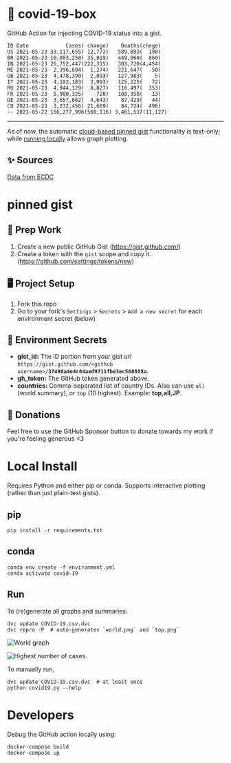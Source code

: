 # 🏥 covid-19-box

GitHub Action for injecting COVID-19 status into a gist.

```
ID Date            Cases( change)    Deaths(chnge)
US 2021-05-23 33,117,655( 12,772)   589,893(  190)
BR 2021-05-23 16,083,258( 35,819)   449,068(  860)
IN 2021-05-23 26,752,447(222,315)   303,720(4,454)
ME 2021-05-23  2,396,604(  1,274)   221,647(   50)
GB 2021-05-23  4,478,390(  2,093)   127,983(    5)
IT 2021-05-23  4,192,183(  3,993)   125,225(   72)
RU 2021-05-23  4,944,129(  8,827)   116,497(  353)
FR 2021-05-23  5,980,325(    728)   108,358(   13)
DE 2021-05-23  3,657,662(  4,643)    87,429(   44)
CO 2021-05-23  3,232,456( 21,669)    84,724(  496)
-- 2021-05-22 166,277,996(560,116) 3,461,537(11,127)
```

---

As of now, the automatic [cloud-based pinned gist](#pinned-gist) functionality is text-only;
while [running locally](#local-install) allows graph plotting.

## ✨ Sources

[Data from ECDC](https://www.ecdc.europa.eu/en/publications-data/download-todays-data-geographic-distribution-covid-19-cases-worldwide)

# pinned gist

## 🎒 Prep Work
1. Create a new public GitHub Gist (https://gist.github.com/)
1. Create a token with the `gist` scope and copy it. (https://github.com/settings/tokens/new)

## 🖥 Project Setup
1. Fork this repo
1. Go to your fork's `Settings` > `Secrets` > `Add a new secret` for each environment secret (below)

## 🤫 Environment Secrets
- **gist_id:** The ID portion from your gist url `https://gist.github.com/<github username>/`**`37496a4e4c84aed9711fbe3ec560888a`**.
- **gh_token:** The GitHub token generated above.
- **countries:** Comma-separated list of country IDs. Also can use `all` (world summary), or `top` (10 highest). Example: **top,all,JP**.

## 💸 Donations

Feel free to use the GitHub Sponsor button to donate towards my work if you're feeling generous <3

# Local Install

Requires Python and either pip or conda. Supports interactive plotting (rather than just plain-text gists).

## pip

```
pip install -r requirements.txt
```

## conda

```
conda env create -f environment.yml
conda activate covid-19
```

## Run

To (re)generate all graphs and summaries:

```
dvc update COVID-19.csv.dvc
dvc repro -P  # auto-generates `world.png` and `top.png`
```

![World graph](world.png)

![Highest number of cases](top.png)

To manually run,

```
dvc update COVID-19.csv.dvc  # at least once
python covid19.py --help
```

# Developers

Debug the GitHub action locally using:

```
docker-compose build
docker-compose up
```
